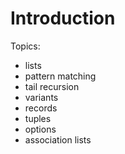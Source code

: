 # Introduction

Topics:

* lists
* pattern matching
* tail recursion
* variants
* records
* tuples
* options
* association lists
